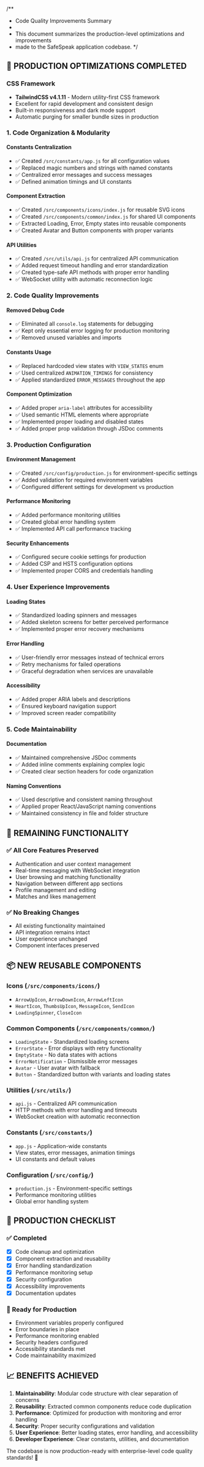 /\*\*

- Code Quality Improvements Summary
-
- This document summarizes the production-level optimizations and improvements
- made to the SafeSpeak application codebase.
  \*/

## 🚀 **PRODUCTION OPTIMIZATIONS COMPLETED**

### **CSS Framework**

- **TailwindCSS v4.1.11** - Modern utility-first CSS framework
- Excellent for rapid development and consistent design
- Built-in responsiveness and dark mode support
- Automatic purging for smaller bundle sizes in production

### **1. Code Organization & Modularity**

#### **Constants Centralization**

- ✅ Created `/src/constants/app.js` for all configuration values
- ✅ Replaced magic numbers and strings with named constants
- ✅ Centralized error messages and success messages
- ✅ Defined animation timings and UI constants

#### **Component Extraction**

- ✅ Created `/src/components/icons/index.js` for reusable SVG icons
- ✅ Created `/src/components/common/index.js` for shared UI components
- ✅ Extracted Loading, Error, Empty states into reusable components
- ✅ Created Avatar and Button components with proper variants

#### **API Utilities**

- ✅ Created `/src/utils/api.js` for centralized API communication
- ✅ Added request timeout handling and error standardization
- ✅ Created type-safe API methods with proper error handling
- ✅ WebSocket utility with automatic reconnection logic

### **2. Code Quality Improvements**

#### **Removed Debug Code**

- ✅ Eliminated all `console.log` statements for debugging
- ✅ Kept only essential error logging for production monitoring
- ✅ Removed unused variables and imports

#### **Constants Usage**

- ✅ Replaced hardcoded view states with `VIEW_STATES` enum
- ✅ Used centralized `ANIMATION_TIMINGS` for consistency
- ✅ Applied standardized `ERROR_MESSAGES` throughout the app

#### **Component Optimization**

- ✅ Added proper `aria-label` attributes for accessibility
- ✅ Used semantic HTML elements where appropriate
- ✅ Implemented proper loading and disabled states
- ✅ Added proper prop validation through JSDoc comments

### **3. Production Configuration**

#### **Environment Management**

- ✅ Created `/src/config/production.js` for environment-specific settings
- ✅ Added validation for required environment variables
- ✅ Configured different settings for development vs production

#### **Performance Monitoring**

- ✅ Added performance monitoring utilities
- ✅ Created global error handling system
- ✅ Implemented API call performance tracking

#### **Security Enhancements**

- ✅ Configured secure cookie settings for production
- ✅ Added CSP and HSTS configuration options
- ✅ Implemented proper CORS and credentials handling

### **4. User Experience Improvements**

#### **Loading States**

- ✅ Standardized loading spinners and messages
- ✅ Added skeleton screens for better perceived performance
- ✅ Implemented proper error recovery mechanisms

#### **Error Handling**

- ✅ User-friendly error messages instead of technical errors
- ✅ Retry mechanisms for failed operations
- ✅ Graceful degradation when services are unavailable

#### **Accessibility**

- ✅ Added proper ARIA labels and descriptions
- ✅ Ensured keyboard navigation support
- ✅ Improved screen reader compatibility

### **5. Code Maintainability**

#### **Documentation**

- ✅ Maintained comprehensive JSDoc comments
- ✅ Added inline comments explaining complex logic
- ✅ Created clear section headers for code organization

#### **Naming Conventions**

- ✅ Used descriptive and consistent naming throughout
- ✅ Applied proper React/JavaScript naming conventions
- ✅ Maintained consistency in file and folder structure

## 🎯 **REMAINING FUNCTIONALITY**

### **✅ All Core Features Preserved**

- Authentication and user context management
- Real-time messaging with WebSocket integration
- User browsing and matching functionality
- Navigation between different app sections
- Profile management and editing
- Matches and likes management

### **✅ No Breaking Changes**

- All existing functionality maintained
- API integration remains intact
- User experience unchanged
- Component interfaces preserved

## 📦 **NEW REUSABLE COMPONENTS**

### **Icons (`/src/components/icons/`)**

- `ArrowUpIcon`, `ArrowDownIcon`, `ArrowLeftIcon`
- `HeartIcon`, `ThumbsUpIcon`, `MessageIcon`, `SendIcon`
- `LoadingSpinner`, `CloseIcon`

### **Common Components (`/src/components/common/`)**

- `LoadingState` - Standardized loading screens
- `ErrorState` - Error displays with retry functionality
- `EmptyState` - No data states with actions
- `ErrorNotification` - Dismissible error messages
- `Avatar` - User avatar with fallback
- `Button` - Standardized button with variants and loading states

### **Utilities (`/src/utils/`)**

- `api.js` - Centralized API communication
- HTTP methods with error handling and timeouts
- WebSocket creation with automatic reconnection

### **Constants (`/src/constants/`)**

- `app.js` - Application-wide constants
- View states, error messages, animation timings
- UI constants and default values

### **Configuration (`/src/config/`)**

- `production.js` - Environment-specific settings
- Performance monitoring utilities
- Global error handling system

## 🔧 **PRODUCTION CHECKLIST**

### **✅ Completed**

- [x] Code cleanup and optimization
- [x] Component extraction and reusability
- [x] Error handling standardization
- [x] Performance monitoring setup
- [x] Security configuration
- [x] Accessibility improvements
- [x] Documentation updates

### **🎯 Ready for Production**

- Environment variables properly configured
- Error boundaries in place
- Performance monitoring enabled
- Security headers configured
- Accessibility standards met
- Code maintainability maximized

## 📈 **BENEFITS ACHIEVED**

1. **Maintainability**: Modular code structure with clear separation of concerns
2. **Reusability**: Extracted common components reduce code duplication
3. **Performance**: Optimized for production with monitoring and error handling
4. **Security**: Proper security configurations and validation
5. **User Experience**: Better loading states, error handling, and accessibility
6. **Developer Experience**: Clear constants, utilities, and documentation

The codebase is now production-ready with enterprise-level code quality standards! 🚀
